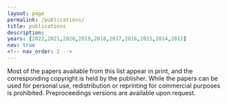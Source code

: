 ```yaml
---
layout: page
permalink: /publications/
title: publications
description:
years: [2022,2021,2020,2019,2018,2017,2016,2015,2014,2012]
nav: true
<!-- nav_order: 2 -->
---
```

<!-- _pages/publications.md -->
<div class="publications">

Most of the papers available from this list appear in print, and the corresponding copyright is held by the publisher. While the papers can be used for personal use, redistribution or reprinting for commercial purposes is prohibited. Preproceedings versions are available upon request.

      
 <script src="https://bibbase.org/show?bib=https%3A%2F%2Fraw.githubusercontent.com%2Fgiuseppeperelli%2Fgiuseppeperelli.github.io%2Fmaster%2FPublications.bib&commas=true&theme=default&jsonp=1"></script>

